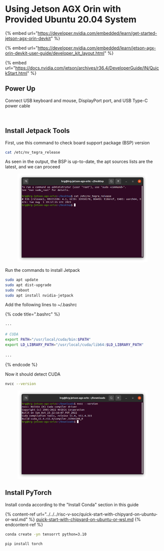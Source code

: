 # Using Jetson AGX Orin with Provided Ubuntu 20.04 System



{% embed url="https://developer.nvidia.com/embedded/learn/get-started-jetson-agx-orin-devkit" %}

{% embed url="https://developer.nvidia.com/embedded/learn/jetson-agx-orin-devkit-user-guide/developer_kit_layout.html" %}

{% embed url="https://docs.nvidia.com/jetson/archives/r36.4/DeveloperGuide/IN/QuickStart.html" %}





## Power Up

Connect USB keyboard and mouse, DisplayPort port, and USB Type-C power cable

<figure><img src="../../../.gitbook/assets/1000005996.jpg" alt=""><figcaption></figcaption></figure>







## Install Jetpack Tools

First, use this command to check board support package (BSP) version

```bash
cat /etc/nv_tegra_release
```

As seen in the output, the BSP is up-to-date, the apt sources lists are the latest, and we can proceed

<figure><img src="../../../.gitbook/assets/Screenshot from 2023-03-15 08-08-56.png" alt=""><figcaption></figcaption></figure>



Run the commands to install Jetpack

```bash
sudo apt update
sudo apt dist-upgrade
sudo reboot
sudo apt install nvidia-jetpack
```



Add the following lines to \~/.bashrc

{% code title=".bashrc" %}
```bash
...

# CUDA
export PATH="/usr/local/cuda/bin:$PATH"
export LD_LIBRARY_PATH="/usr/local/cuda/lib64:$LD_LIBRARY_PATH"

...
```
{% endcode %}



Now it should detect CUDA

```bash
nvcc --version
```

<figure><img src="../../../.gitbook/assets/Screenshot from 2024-11-05 17-09-10.png" alt=""><figcaption></figcaption></figure>





## Install PyTorch

Install conda according to the "Install Conda" section in this guide

{% content-ref url="../../../risc-v-soc/quick-start-with-chipyard-on-ubuntu-or-wsl.md" %}
[quick-start-with-chipyard-on-ubuntu-or-wsl.md](../../../risc-v-soc/quick-start-with-chipyard-on-ubuntu-or-wsl.md)
{% endcontent-ref %}



```bash
conda create -yn tensorrt python=3.10
```

```bash
pip install torch
```







